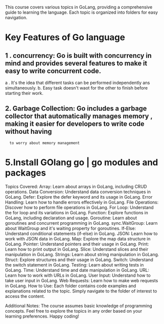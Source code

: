 This course covers various topics in GoLang, providing a comprehensive guide to learning the language. Each topic is organized into folders for easy navigation.


# Key Features of Go language
## 1 . concurrency: Go is built with concurrency in mind and provides several features to make it easy to write concurrent code.
a . It's the idea that different tasks can be performed independently ans simultaneously.
b.  Easy task doesn't waot for the other to finish before starting their work.
## 2. Garbage Collection: Go includes a garbage collector that automatically manages memory , making it easier for developers to write code without having 
      to worry about memory management


# 5.Install GOlang go | go modules and packages 


Topics Covered:
Array: Learn about arrays in GoLang, including CRUD operations.
Data Conversion: Understand data conversion techniques in GoLang.
Defer: Explore the defer keyword and its usage in GoLang.
Error Handling: Learn how to handle errors effectively in GoLang.
File Operations: Discover how to perform file operations in GoLang.
For Loop: Understand the for loop and its variations in GoLang.
Function: Explore functions in GoLang, including declaration and usage.
Goroutine: Learn about goroutines and concurrent programming in GoLang.
sync.WaitGroup: Learn about WaitGroup and it's waiting property for goroutines.
If-Else: Understand conditional statements (if-else) in GoLang.
JSON: Learn how to work with JSON data in GoLang.
Map: Explore the map data structure in GoLang.
Pointer: Understand pointers and their usage in GoLang.
Print: Learn how to print output in GoLang.
Slice: Understand slices and their manipulation in GoLang.
Strings: Learn about string manipulation in GoLang.
Struct: Explore structures and their usage in GoLang.
Switch: Understand the switch statement in GoLang.
Testing: Learn about writing tests in GoLang.
Time: Understand time and date manipulation in GoLang.
URL: Learn how to work with URLs in GoLang.
User Input: Understand how to take user input in GoLang.
Web Requests: Learn how to make web requests in GoLang.
How to Use:
Each folder contains code examples and explanations related to the topic. Simply navigate to the folder of interest to access the content.

Additional Notes:
The course assumes basic knowledge of programming concepts.
Feel free to explore the topics in any order based on your learning preferences.
Happy coding!
